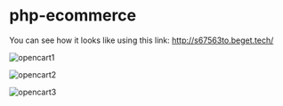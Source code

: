 # php-ecommerce

You can see how it looks like using this link: http://s67563to.beget.tech/

![opencart1](https://user-images.githubusercontent.com/54077352/124081947-6f068500-da4c-11eb-8922-bece04ca3044.png)

![opencart2](https://user-images.githubusercontent.com/54077352/124081741-2fd83400-da4c-11eb-8e8d-9f23a1e7573e.png)

![opencart3](https://user-images.githubusercontent.com/54077352/124081887-572f0100-da4c-11eb-8b13-68233c35e842.png)
